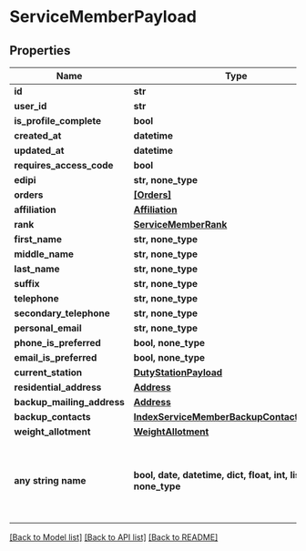 # ServiceMemberPayload


## Properties
Name | Type | Description | Notes
------------ | ------------- | ------------- | -------------
**id** | **str** |  | 
**user_id** | **str** |  | 
**is_profile_complete** | **bool** |  | 
**created_at** | **datetime** |  | 
**updated_at** | **datetime** |  | 
**requires_access_code** | **bool** |  | 
**edipi** | **str, none_type** |  | [optional] 
**orders** | [**[Orders]**](Orders.md) |  | [optional] 
**affiliation** | [**Affiliation**](Affiliation.md) |  | [optional] 
**rank** | [**ServiceMemberRank**](ServiceMemberRank.md) |  | [optional] 
**first_name** | **str, none_type** |  | [optional] 
**middle_name** | **str, none_type** |  | [optional] 
**last_name** | **str, none_type** |  | [optional] 
**suffix** | **str, none_type** |  | [optional] 
**telephone** | **str, none_type** |  | [optional] 
**secondary_telephone** | **str, none_type** |  | [optional] 
**personal_email** | **str, none_type** |  | [optional] 
**phone_is_preferred** | **bool, none_type** |  | [optional] 
**email_is_preferred** | **bool, none_type** |  | [optional] 
**current_station** | [**DutyStationPayload**](DutyStationPayload.md) |  | [optional] 
**residential_address** | [**Address**](Address.md) |  | [optional] 
**backup_mailing_address** | [**Address**](Address.md) |  | [optional] 
**backup_contacts** | [**IndexServiceMemberBackupContactsPayload**](IndexServiceMemberBackupContactsPayload.md) |  | [optional] 
**weight_allotment** | [**WeightAllotment**](WeightAllotment.md) |  | [optional] 
**any string name** | **bool, date, datetime, dict, float, int, list, str, none_type** | any string name can be used but the value must be the correct type | [optional]

[[Back to Model list]](../README.md#documentation-for-models) [[Back to API list]](../README.md#documentation-for-api-endpoints) [[Back to README]](../README.md)


